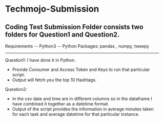 # Techmojo-Submission
Coding Test
Submission Folder consists two folders for Question1 and Question2.
----------------------------------------------------------------------------------------------------------------------------------------------------
Requirements
-- Python3
-- Python Packages: pandas , numpy, tweepy

----------------------------------------------------------------------------------------------------------------------------------------------------

Question1: 
I have done it in Python.
* Provide Consumer and Access Token and Keys to run that particular script.
* Output will fetch you the top 10 Hashtags.

Question2:
* In the csv date and time are in different columns so in the dataframe I have combined it together as a datetime format.
* Output of the script provides the information in average minutes taken for each task and average datetime for that particular instance.

